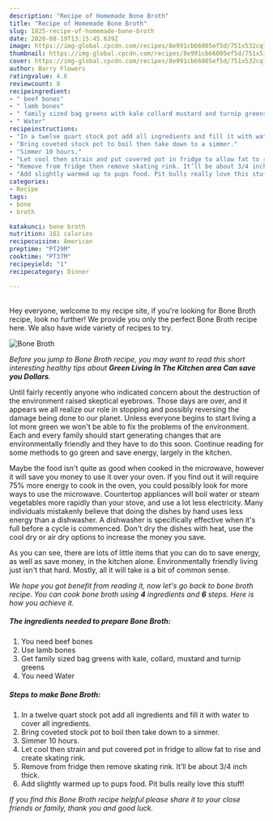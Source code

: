 ```yaml
---
description: "Recipe of Homemade Bone Broth"
title: "Recipe of Homemade Bone Broth"
slug: 1825-recipe-of-homemade-bone-broth
date: 2020-08-19T13:15:45.639Z
image: https://img-global.cpcdn.com/recipes/8e991cb66005ef5d/751x532cq70/bone-broth-recipe-main-photo.jpg
thumbnail: https://img-global.cpcdn.com/recipes/8e991cb66005ef5d/751x532cq70/bone-broth-recipe-main-photo.jpg
cover: https://img-global.cpcdn.com/recipes/8e991cb66005ef5d/751x532cq70/bone-broth-recipe-main-photo.jpg
author: Barry Flowers
ratingvalue: 4.6
reviewcount: 8
recipeingredient:
- " beef bones"
- " lamb bones"
- " family sized bag greens with kale collard mustard and turnip greens"
- " Water"
recipeinstructions:
- "In a twelve quart stock pot add all ingredients and fill it with water to cover all ingredients."
- "Bring coveted stock pot to boil then take down to a simmer."
- "Simmer 10 hours."
- "Let cool then strain and put covered pot in fridge to allow fat to rise and create skating rink."
- "Remove from fridge then remove skating rink. It’ll be about 3/4 inch thick."
- "Add slightly warmed up to pups food. Pit bulls really love this stuff!"
categories:
- Recipe
tags:
- bone
- broth

katakunci: bone broth 
nutrition: 161 calories
recipecuisine: American
preptime: "PT29M"
cooktime: "PT37M"
recipeyield: "1"
recipecategory: Dinner

---
```

<br>
Hey everyone, welcome to my recipe site, if you're looking for Bone Broth recipe, look no further! We provide you only the perfect Bone Broth recipe here. We also have wide variety of recipes to try.
<br>


![Bone Broth](https://img-global.cpcdn.com/recipes/8e991cb66005ef5d/751x532cq70/bone-broth-recipe-main-photo.jpg)

<i>Before you jump to Bone Broth recipe, you may want to read this short interesting healthy tips about 
<strong>Green Living In The Kitchen area Can save you Dollars</strong>.</i>
</br>

Until fairly recently anyone who indicated concern about the destruction of the environment raised skeptical eyebrows. Those days are over, and it appears we all realize our role in stopping and possibly reversing the damage being done to our planet. Unless everyone begins to start living a lot more green we won't be able to fix the problems of the environment. Each and every family should start generating changes that are environmentally friendly and they have to do this soon. Continue reading for some methods to go green and save energy, largely in the kitchen.

Maybe the food isn't quite as good when cooked in the microwave, however it will save you money to use it over your oven. If you find out it will require 75% more energy to cook in the oven, you could possibly look for more ways to use the microwave. Countertop appliances will boil water or steam vegetables more rapidly than your stove, and use a lot less electricity. Many individuals mistakenly believe that doing the dishes by hand uses less energy than a dishwasher. A dishwasher is specifically effective when it's full before a cycle is commenced. Don't dry the dishes with heat, use the cool dry or air dry options to increase the money you save.

As you can see, there are lots of little items that you can do to save energy, as well as save money, in the kitchen alone. Environmentally friendly living just isn't that hard. Mostly, all it will take is a bit of common sense.


<i>We hope you got benefit from reading it, now let's go back to bone broth recipe. You can cook bone broth using <strong>4</strong> ingredients and <strong>6</strong> steps. Here is how you achieve it.
</i>

##### The ingredients needed to prepare Bone Broth:

1. You need  beef bones
1. Use  lamb bones
1. Get  family sized bag greens with kale, collard, mustard and turnip greens
1. You need  Water


##### Steps to make Bone Broth:

1. In a twelve quart stock pot add all ingredients and fill it with water to cover all ingredients.
1. Bring coveted stock pot to boil then take down to a simmer.
1. Simmer 10 hours.
1. Let cool then strain and put covered pot in fridge to allow fat to rise and create skating rink.
1. Remove from fridge then remove skating rink. It’ll be about 3/4 inch thick.
1. Add slightly warmed up to pups food. Pit bulls really love this stuff!


<i>If you find this Bone Broth recipe helpful please share it to your close friends or family, thank you and good luck.</i>
